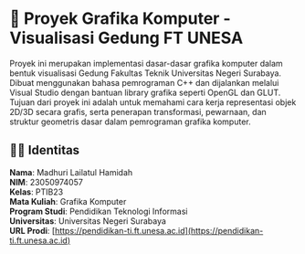 # 🏢 Proyek Grafika Komputer - Visualisasi Gedung FT UNESA

Proyek ini merupakan implementasi dasar-dasar grafika komputer dalam bentuk visualisasi Gedung Fakultas Teknik Universitas Negeri Surabaya. Dibuat menggunakan bahasa pemrograman C++ dan dijalankan melalui Visual Studio dengan bantuan library grafika seperti OpenGL dan GLUT. Tujuan dari proyek ini adalah untuk memahami cara kerja representasi objek 2D/3D secara grafis, serta penerapan transformasi, pewarnaan, dan struktur geometris dasar dalam pemrograman grafika komputer.

## 👩‍💻 Identitas  
**Nama**: Madhuri Lailatul Hamidah  
**NIM**: 23050974057  
**Kelas**: PTIB23  
**Mata Kuliah**: Grafika Komputer  
**Program Studi**: Pendidikan Teknologi Informasi  
**Universitas**: Universitas Negeri Surabaya  
**URL Prodi**: [https://pendidikan-ti.ft.unesa.ac.id](https://pendidikan-ti.ft.unesa.ac.id)
